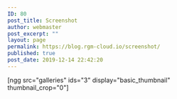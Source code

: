 ```yaml
---
ID: 80
post_title: Screenshot
author: webmaster
post_excerpt: ""
layout: page
permalink: https://blog.rgm-cloud.io/screenshot/
published: true
post_date: 2019-12-14 22:42:20
---
```

[ngg src="galleries" ids="3" display="basic_thumbnail" thumbnail_crop="0"]